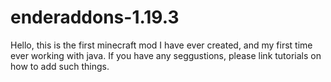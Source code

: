# enderaddons-1.19.3
Hello, this is the first minecraft mod I have ever created, and my first time ever working with java.
If you have any seggustions, please link tutorials on how to add such things.
